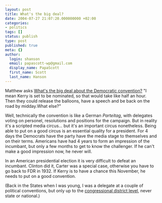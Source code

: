 ```yaml
---
layout: post
title: What's the big deal?
date: 2004-07-27 21:07:20.000000000 +02:00
categories:
- politics
tags: []
status: publish
type: post
published: true
meta: {}
author:
  login: shanson
  email: papascott-wp@gmail.com
  display_name: PapaScott
  first_name: Scott
  last_name: Hanson
---
```

<p>Matthew asks <a href="http://www.silent-penguin.com/archives/001900.html" title="The Silent Penguin: DNC - more than just Kerry?">What's the big deal about the Democratic convention?</a> "I mean Kerry is set to be nominated, so that would take like half an hour. Then they could release the balloons, have a speech and be back on the road by midday.What else?"</p>
<p>Well, technically the convention is like a German <em>Parteitag</em>, with delegates voting on personel, resolutions and positions for the campaign. But in reality it's a scripted media circus... but it's an important circus nonetheless. Being able to put on a good circus is an essential quality for a president. For 4 days the Democrats have the party have the media stage to themselves and on their terms. Americans have had 4 years to form an impression of the incumbant, but only a few months to get to know the challenger. If he can't make a good impression now, he never will.</p>
<p>In an American presidential election it is very difficult to defeat an incumbant. Clinton did it, Carter was a special case, otherwise you have to go back to FDR in 1932. If Kerry is to have a chance this November, he needs to put on a good convention.</p>
<p>(Back in the States when I was young, I was a delegate at a couple of political conventions, but only up to the <a href="/archives/2004/01/19/i-have-a-voice/">congressional district level</a>, never state or national.)</p>
